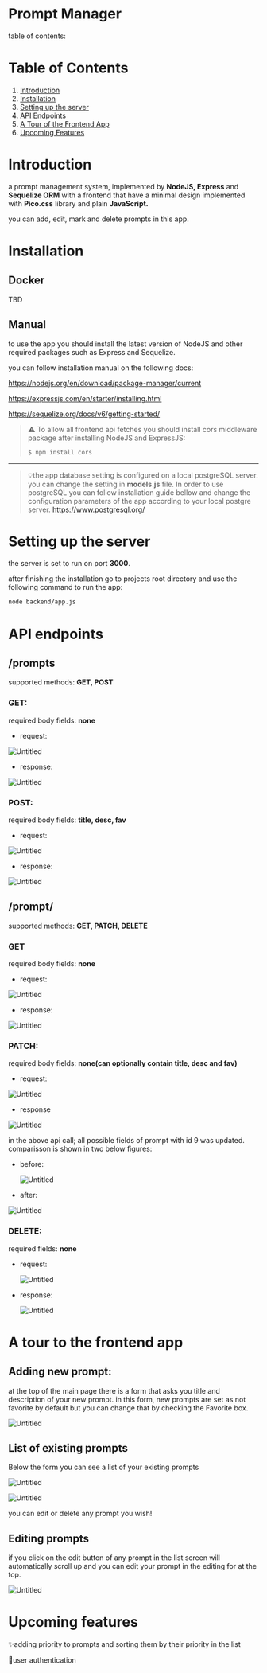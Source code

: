 # Prompt Manager

table of contents:
# Table of Contents

1. [Introduction](#introduction)
2. [Installation](#installation)
3. [Setting up the server](#setting-up-the-server)
4. [API Endpoints](#api-endpoints)
5. [A Tour of the Frontend App](#a-tour-to-the-frontend-app)
6. [Upcoming Features](#upcoming-features)

# Introduction

a prompt management system, implemented by **NodeJS, Express** and **Sequelize ORM** with a frontend that have a minimal design implemented with **Pico.css** library and plain **JavaScript.**

you can add, edit, mark and delete prompts in this app. 

# Installation

## Docker
TBD
## Manual

to use the app you should install the latest version of NodeJS and other required packages such as Express and Sequelize.

you can follow installation manual on the following docs:

https://nodejs.org/en/download/package-manager/current

https://expressjs.com/en/starter/installing.html

https://sequelize.org/docs/v6/getting-started/


>⚠️ To allow all frontend api fetches you should install cors middleware package after installing NodeJS and ExpressJS:
>  ```bash
>  $ npm install cors
>  ```
>


---
>💡the app database setting is configured on a local postgreSQL server. you can change the setting in **models.js** file.
>In order to use postgreSQL you can follow installation guide bellow and change the configuration parameters of the app according to your local postgre server.
https://www.postgresql.org/

# Setting up the server

the server is set to run on port **3000**. 

after finishing the installation go to projects root directory and use the following command to run the app:

```bash
node backend/app.js
```

# API endpoints

## /prompts

supported methods: **GET, POST**

### **GET:**

required body fields: **none**

- request:

![Untitled](readme-images/Untitled.png)

- response:

![Untitled](readme-images/Untitled1.png)

### **POST:**

required body fields: **title, desc, fav**

- request:

![Untitled](readme-images/Untitled2.png)

- response:

![Untitled](readme-images/Untitled3.png)

## /prompt/<id>

supported methods: **GET, PATCH, DELETE**

### **GET**

required body fields: **none**

- request:

![Untitled](readme-images/Untitled4.png)

- response:

![Untitled](readme-images/Untitled5.png)

### **PATCH:**

required body fields: **none(can optionally contain title, desc and fav)**

- request:

![Untitled](readme-images/Untitled6.png)

- response

![Untitled](readme-images/Untitled7.png)

in the above api call; all possible fields of prompt with id 9 was updated. comparisson is shown in two  below figures:

- before:
    
    ![Untitled](readme-images/Untitled5.png)
    
- after:

![Untitled](readme-images/Untitled8.png)

### DELETE:

required fields: **none**

- request:
    
    ![Untitled](readme-images/Untitled9.png)
    
- response:
    
    ![Untitled](readme-images/Untitled10.png)
    

# A tour to the frontend app

## Adding new prompt:

at the top of the main page there is a form that asks you title and description of your new prompt. in this form, new prompts are set as not favorite by default but you can change that by checking the Favorite box.

![Untitled](readme-images/Untitled11.png)

## List of existing prompts

Below the form you can see a list of your existing prompts

![Untitled](readme-images/Untitled12.png)

![Untitled](readme-images/Untitled13.png)

you can edit or delete any prompt you wish!

## Editing prompts

if you click on the edit button of any prompt in the list screen will automatically scroll up and you can edit your prompt in the editing for at the top.

![Untitled](readme-images/Untitled14.png)

# Upcoming features

✨adding priority to prompts and sorting them by their priority in the list

🚀user authentication